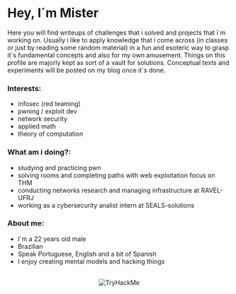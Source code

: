 
  # Hey, I´m Mister

  Here you will find writeups of challenges that i solved and projects that i´m working on.
  Usually i like to apply knowledge that i come across (in classes or just by reading some random material) in a fun and esoteric way to grasp it´s fundamental concepts and also for my own amusement.
  Things on this profile are majorly kept as sort of a vault for solutions. Conceptual texts and experiments will be posted on my blog once it´s done.


  ### Interests:
  - infosec (red teaming)
  - pwning / exploit dev
  - network security
  - applied math
  - theory of computation

  ### What am i doing?:

  - studying and practicing pwn
  - solving rooms and completing paths with web exploitation focus on THM
  - conducting networks research and managing infrastructure at RAVEL-UFRJ
  - working as a cybersecurity analist intern at SEALS-solutions


  ### About me:
  - I´m a 22 years old male
  - Brazilian
  - Speak Portuguese, English and a bit of Spanish
  - I enjoy creating mental models and hacking things

  

<br>
<div align="center">
	<img src="https://tryhackme-badges.s3.amazonaws.com/0xakira.png" alt="TryHackMe">
</div>




  


